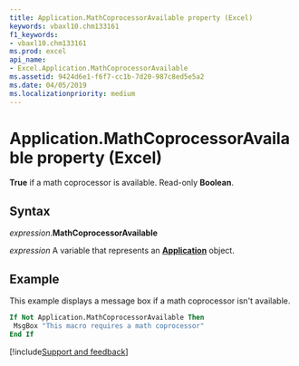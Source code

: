 ```yaml
---
title: Application.MathCoprocessorAvailable property (Excel)
keywords: vbaxl10.chm133161
f1_keywords:
- vbaxl10.chm133161
ms.prod: excel
api_name:
- Excel.Application.MathCoprocessorAvailable
ms.assetid: 9424d6e1-f6f7-cc1b-7d20-987c8ed5e5a2
ms.date: 04/05/2019
ms.localizationpriority: medium
---
```



# Application.MathCoprocessorAvailable property (Excel)

**True** if a math coprocessor is available. Read-only **Boolean**.


## Syntax

_expression_.**MathCoprocessorAvailable**

_expression_ A variable that represents an **[Application](Excel.Application(object).md)** object.


## Example

This example displays a message box if a math coprocessor isn't available.

```vb
If Not Application.MathCoprocessorAvailable Then 
 MsgBox "This macro requires a math coprocessor" 
End If
```




[!include[Support and feedback](~/includes/feedback-boilerplate.md)]